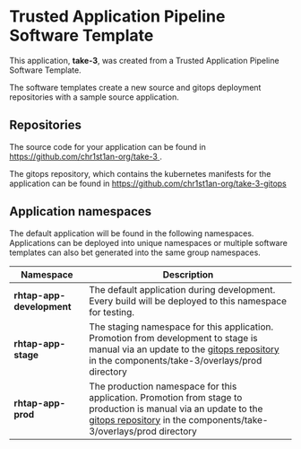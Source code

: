 # Trusted Application Pipeline Software Template

This application, **take-3**, was created from a Trusted Application Pipeline Software Template.

The software templates create a new source and gitops deployment repositories with a sample source application. 

## Repositories

The source code for your application can be found in [https://github.com/chr1st1an-org/take-3 ](https://github.com/chr1st1an-org/take-3 ).
 
The gitops repository, which contains the kubernetes manifests for the application can be found in 
[https://github.com/chr1st1an-org/take-3-gitops ](https://github.com/chr1st1an-org/take-3-gitops ) 

## Application namespaces 

The default application will be found in the following namespaces. Applications can be deployed into unique namespaces or multiple software templates can also bet generated into the same group namespaces.  

|  Namespace   |  Description   |  
| -------- | -------- |   
| **rhtap-app-development** | The default application during development. Every build will be deployed to this namespace for testing. | 
| **rhtap-app-stage** | The staging namespace for this application. Promotion from development to stage is manual via an update to the [gitops repository](https://github.com/chr1st1an-org/take-3-gitops ) in the components/take-3/overlays/prod directory |  
| **rhtap-app-prod** | The production namespace for this application. Promotion from stage to production is manual via an update to the [gitops repository](https://github.com/chr1st1an-org/take-3-gitops ) in the components/take-3/overlays/prod directory | 